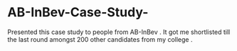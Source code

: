 # AB-InBev-Case-Study-
Presented this case study to people from AB-InBev . It got me shortlisted till the last round amongst 200 other candidates from my college .  
